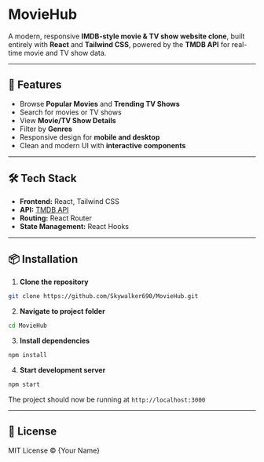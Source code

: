 # MovieHub

A modern, responsive **IMDB-style movie & TV show website clone**, built entirely with **React** and **Tailwind CSS**, powered by the **TMDB API** for real-time movie and TV show data.

---

## 🚀 Features

* Browse **Popular Movies** and **Trending TV Shows**
* Search for movies or TV shows
* View **Movie/TV Show Details**
* Filter by **Genres**
* Responsive design for **mobile and desktop**
* Clean and modern UI with **interactive components**

---

## 🛠 Tech Stack

* **Frontend:** React, Tailwind CSS
* **API:** [TMDB API](https://www.themoviedb.org/documentation/api)
* **Routing:** React Router
* **State Management:** React Hooks

---

## 📦 Installation

1. **Clone the repository**

```bash
git clone https://github.com/Skywalker690/MovieHub.git
```

2. **Navigate to project folder**

```bash
cd MovieHub
```

3. **Install dependencies**

```bash
npm install
```

4. **Start development server**

```bash
npm start
```

The project should now be running at `http://localhost:3000`

---




## 📄 License

MIT License © {Your Name}



